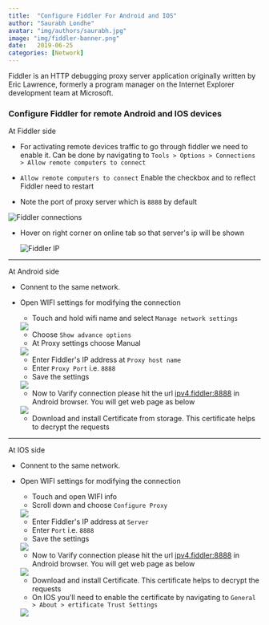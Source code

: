```yaml
---
title:  "Configure Fiddler For Android and IOS"
author: "Saurabh Londhe"
avatar: "img/authors/saurabh.jpg"
image: "img/fiddler-banner.png"
date:   2019-06-25
categories: [Network]
---
```


Fiddler is an HTTP debugging proxy server application originally written by Eric Lawrence, formerly a program manager on the Internet Explorer development team at Microsoft.

### Configure Fiddler for remote Android and IOS devices

At Fiddler side
-   For activating remote devices traffic to go through fiddler we need to enable it. Can be done by navigating to
    ```Tools > Options > Connections > Allow remote computers to connect```

-   `Allow remote computers to connect` Enable the checkbox and to reflect Fiddler need to restart

-   Note the port of proxy server which is `8888` by default

![Fiddler connections](/img/fiddler/connections.png)

-   Hover on right corner on online tab so that server's ip will be shown

    ![Fiddler IP](/img/fiddler/OnlineTooltip.png)

---

At Android side
-   Connent to the same network.
-   Open WIFI settings for modifying the connection
    -   Touch and hold wifi name and select `Manage network settings`

    <img src="/img/fiddler/android-1.png" class="inner-img">

    -   Choose `Show advance options`
    -   At Proxy settings choose Manual

    <img src="/img/fiddler/android-2.png" class="inner-img">

    -   Enter Fiddler's IP address at `Proxy host name`
    -   Enter `Proxy Port` i.e. `8888` 
    -   Save the settings

    <img src="/img/fiddler/android-3.png" class="inner-img">

    -   Now to Varify connection please hit the url [ipv4.fiddler:8888](http://ipv4.fiddler:8888) in Android browser. You will get web page as below
    
    <img src="/img/fiddler/DownloadFiddlerRootCert.png" class="inner-img">

    -   Download and install Certificate from storage. This certificate helps to decrypt the requests

---

At IOS side

-   Connent to the same network.
-   Open WIFI settings for modifying the connection
    -   Touch and open WIFI info
    -   Scroll down and choose `Configure Proxy`

    <img src="/img/fiddler/ios-1.png" class="inner-img">

    -   Enter Fiddler's IP address at `Server`
    -   Enter `Port` i.e. `8888` 
    -   Save the settings

    <img src="/img/fiddler/ios-2.png" class="inner-img">

    -   Now to Varify connection please hit the url [ipv4.fiddler:8888](http://ipv4.fiddler:8888) in Android browser. You will get web page as below
    
    <img src="/img/fiddler/DownloadFiddlerRootCert.png" class="inner-img">

    -   Download and install Certificate. This certificate helps to decrypt the requests
    - On IOS you'll need to enable the certificate by navigating to
    `General > About > ertificate Trust Settings`

    <img src="/img/fiddler/ios-cert.png" class="inner-img">
